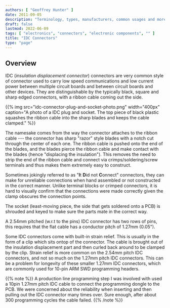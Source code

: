```yaml
---
authors: [ "Geoffrey Hunter" ]
date: 2011-09-05
description: "Terminology, types, manufacturers, common usages and more info on electrical connectors."
draft: false
lastmod: 2022-06-09
tags: [ "electronics", "connectors", "electronic components", "" ]
title: "IDC Connectors"
type: "page"
---
```


## Overview

IDC (_insulation displacement connector_) connectors are very common style of connector used to carry low speed communications and low current power between multiple circuit boards and between circuit boards and other devices. They are distinguishable by the typically black, square and sharp edged connectors, with a ribbon cable coming out the side.

{{% img src="idc-connector-plug-and-socket-photo.png" width="400px" caption="A photo of a IDC plug and socket. The top piece of black plastic squashes the ribbon cable into the sharp blades and keeps the cable clamped." %}}

The namesake comes from the way the connector attaches to the ribbon cable --- the connector has sharp "razor" style blades with a notch cut through the center of each one. The ribbon cable is pushed onto the end of the blades, and the blades pierce the ribbon cable and make contact with the blades (hence "displacing the insulation"). This removes the need to strip the end of the ribbon cable and connect via crimps/soldering/screw terminals and thus makes them extremely easy to construct.

Sometimes jokingly referred to as "**I**t **D**id not **C**onnect" connectors, they can make for unreliable connections when hand assembled or not constructed in the correct manner. Unlike terminal blocks or crimped connectors, it is hard to visually confirm that the connections were made correctly given the clamp obscures the connection points.

The socket (least-moving piece, the side that gets soldered onto a PCB) is shrouded and keyed to make sure the parts mate in the correct way.

A 2.54mm pitched (w.r.t to the pins) IDC connector has two rows of pins, this requires that the flat cable has a conductor pitch of 1.27mm (0.05").

Some IDC connectors come with built-in strain relief. This is usually in the form of a clip which sits ontop of the connector. The cable is brought out of the insulation displacement part and then curled back around to be clamped by the clip. Strain relief is more common on the 2.54mm pitch IDC connectors, and not so much on the 1.27mm pitch IDC connectors. This can be a problem for longevity of these smaller 1.27mm IDC connectors, which are commonly used for 10-pin ARM SWD programming headers.

{{% note %}}
A production line programming step I was involved with used a 10pin 1.27mm pitch IDC cable to connect the programming dongle to the PCB. We were concerned about the reliability when inserting and then pulling out the IDC connector many times over. Sure enough, after about 300 programming cycles the cable failed.
{{% /note %}}
